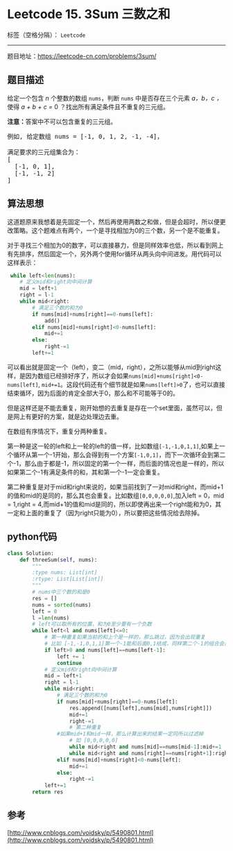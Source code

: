 ﻿# Leetcode 15. 3Sum 三数之和

标签（空格分隔）： `Leetcode`

---
题目地址：https://leetcode-cn.com/problems/3sum/   

## 题目描述

<p>给定一个包含 <em>n</em> 个整数的数组&nbsp;<code>nums</code>，判断&nbsp;<code>nums</code>&nbsp;中是否存在三个元素 <em>a，b，c ，</em>使得&nbsp;<em>a + b + c = </em>0 ？找出所有满足条件且不重复的三元组。</p>

<p><strong>注意：</strong>答案中不可以包含重复的三元组。</p>

<pre>例如, 给定数组 nums = [-1, 0, 1, 2, -1, -4]，

满足要求的三元组集合为：
[
  [-1, 0, 1],
  [-1, -1, 2]
]
</pre>  

## 算法思想   

这道题原来我想着是先固定一个，然后再使用两数之和做，但是会超时，所以便更改策略。这个题难点有两个，一个是寻找相加为0的三个数，另一个是不能重复。  

对于寻找三个相加为0的数字，可以直接暴力，但是同样效率也低，所以看到网上有先排序，然后固定一个，另外两个使用for循环从两头向中间进发。用代码可以这样表示：
```python
 while left<len(nums):
    # 定义mid和right向中间计算
    mid = left+1
    right = l-1
    while mid<right:
        # 满足三个数的和为0
        if nums[mid]+nums[right]==0-nums[left]:
            add()
        elif nums[mid]+nums[right]<0-nums[left]:
            mid+=1
        else:
            right-=1
        left+=1
```
可以看出就是固定一个（left），变二（mid，right），之所以能够从mid到right这样，是因为数组已经排好序了，所以才会如果`nums[mid]+nums[right]<0-nums[left]`, `mid+=1`。这段代码还有个细节就是如果`nums[left]>0`了，也可以直接结束循环，因为后面的肯定全部大于0，那么和不可能等于0的。  

但是这样还是不能去重复，刚开始想的去重复是存在一个set里面，虽然可以，但是网上有更好的方案，就是边处理边去重。  

在数组有序情况下，重复分两种重复。  

第一种是这一轮的left和上一轮的left的值一样，比如数组`[-1,-1,0,1,1]`,如果上一个循环从第一个-1开始，那么会得到有一个方案`[-1,0,1]`，而下一次循环会到第二个-1，那么由于都是-1，所以固定的第一个一样，而后面的情况也是一样的，所以如果第二个-1有满足条件的和，其和第一个-1一定会重复。  

第二种重复是对于mid和right来说的，如果当前找到了一对mid和right，而mid+1的值和mid的是同的，那么其也会重复。比如数组`[0,0,0,0,0]`,加入left = 0，mid = 1,right = 4,而mid+1的值和mid是同的，所以即使再出来一个right能和为0，其一定和上面的重复了（因为right只能为0），所以要把这些情况给去除掉。   

## python代码

```python
class Solution:
    def threeSum(self, nums):
        """
        :type nums: List[int]
        :rtype: List[List[int]]
        """
        # nums中三个数的和是0
        res = []
        nums = sorted(nums)
        left = 0
        l =len(nums)
        # left可以取所有的位置，和为0至少要有一个负数
        while left<l and nums[left]<=0:
            # 第一种重复如果当前的和上个是一样的，那么跳过，因为会出现重复
            # 比如 [-1,-1,0,1,1]第一个-1能和后面0,1结成，同样第二个-1的组合会是一样的
            if left>0 and nums[left]==nums[left-1]:
                left += 1
                continue
            # 定义mid和right向中间计算
            mid = left+1
            right = l-1
            while mid<right:
                # 满足三个数的和为0
                if nums[mid]+nums[right]==0-nums[left]:
                    res.append([nums[left],nums[mid],nums[right]])
                    mid+=1
                    right-=1
                    # 第二种重复
                #如果mid+1和mid一样，那么计算出来的结果一定同所以过滤掉
                    # 如 [0,0,0,0,0]
                    while mid<right and nums[mid]==nums[mid-1]:mid+=1
                    while mid<right and nums[right]==nums[right+1]:right-=1
                elif nums[mid]+nums[right]<0-nums[left]:
                    mid+=1
                else:
                    right-=1
            left+=1
        return res
```
## 参考  
[http://www.cnblogs.com/voidsky/p/5490801.html](http://www.cnblogs.com/voidsky/p/5490801.html)


